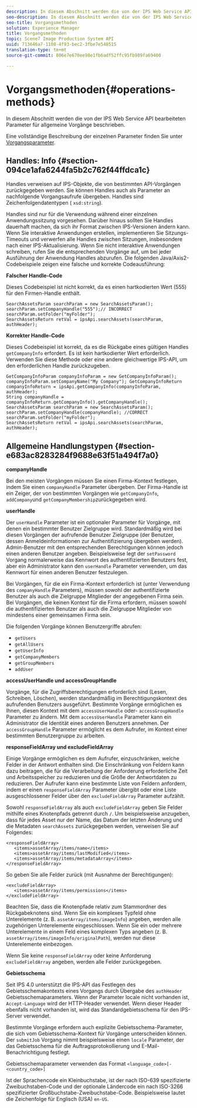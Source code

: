 ```yaml
---
description: In diesem Abschnitt werden die von der IPS Web Service API bearbeiteten Parameter für allgemeine Vorgänge beschrieben.
seo-description: In diesem Abschnitt werden die von der IPS Web Service API bearbeiteten Parameter für allgemeine Vorgänge beschrieben.
seo-title: Vorgangsmethoden
solution: Experience Manager
title: Vorgangsmethoden
topic: Scene7 Image Production System API
uuid: 713646a7-1108-4f93-bec2-3fbe7e548515
translation-type: tm+mt
source-git-commit: 806e7e670ee98e1fb6adf52ffc95fb989fa69400

---
```



# Vorgangsmethoden{#operations-methods}

In diesem Abschnitt werden die von der IPS Web Service API bearbeiteten Parameter für allgemeine Vorgänge beschrieben.

Eine vollständige Beschreibung der einzelnen Parameter finden Sie unter [Vorgangsparameter](/help/aem-ips-api/operations/c-operations-intro/c-methods/c-methods.md).

## Handles: Info {#section-094ce1afa6244fa5b2c762f44ffdca1c}

Handles verweisen auf IPS-Objekte, die von bestimmten API-Vorgängen zurückgegeben werden. Sie können Handles auch als Parameter an nachfolgende Vorgangsaufrufe übergeben. Handles sind Zeichenfolgendatentypen ( `xsd:string`).

Handles sind nur für die Verwendung während einer einzelnen Anwendungssitzung vorgesehen. Darüber hinaus sollten Sie Handles dauerhaft machen, da sich ihr Format zwischen IPS-Versionen ändern kann. Wenn Sie interaktive Anwendungen erstellen, implementieren Sie Sitzungs-Timeouts und verwerfen alle Handles zwischen Sitzungen, insbesondere nach einer IPS-Aktualisierung. Wenn Sie nicht interaktive Anwendungen schreiben, rufen Sie die entsprechenden Vorgänge auf, um bei jeder Ausführung der Anwendung Handles abzurufen. Die folgenden Java/Axis2-Codebeispiele zeigen eine falsche und korrekte Codeausführung:

**Falscher Handle-Code**

Dieses Codebeispiel ist nicht korrekt, da es einen hartkodierten Wert (555) für den Firmen-Handle enthält.

```
SearchAssetsParam searchParam = new SearchAssetsParam(); searchParam.setCompanyHandle("555");// INCORRECT 
searchParam.setFolder("myFolder"); 
SearchAssetsReturn retVal = ipsApi.searchAssets(searchParam, authHeader);
```

**Korrekter Handle-Code**

Dieses Codebeispiel ist korrekt, da es die Rückgabe eines gültigen Handles `getCompanyInfo` erfordert. Es ist kein hartkodierter Wert erforderlich. Verwenden Sie diese Methode oder eine andere gleichwertige IPS-API, um den erforderlichen Handle zurückzugeben.

```
GetCompanyInfoParam companyInfoParam = new GetCompanyInfoParam(); 
companyInfoParam.setCompanyName("My Company"); GetCompanyInfoReturn companyInfoReturn = ipsApi.getCompanyInfo(companyInfoParam, authHeader); 
String companyHandle = companyInfoReturn.getCompanyInfo().getCompanyHandle(); 
SearchAssetsParam searchParam = new SearchAssetsParam(); searchParam.setCompanyHandle(companyHandle); //CORRECT 
searchParam.setFolder("myFolder"); 
SearchAssetsReturn retVal = ipsApi.searchAssets(searchParam, authHeader);
```

## Allgemeine Handlungstypen {#section-e683ac8283284f9688e63f51a494f7a0}

**companyHandle**

Bei den meisten Vorgängen müssen Sie einen Firma-Kontext festlegen, indem Sie einen `companyHandle` Parameter übergeben. Der Firma-Handle ist ein Zeiger, der von bestimmten Vorgängen wie `getCompanyInfo`, `addCompany`und `getCompanyMembership`zurückgegeben wird.

**userHandle**

Der `userHandle` Parameter ist ein optionaler Parameter für Vorgänge, mit denen ein bestimmter Benutzer Zielgruppe wird. Standardmäßig wird bei diesen Vorgängen der aufrufende Benutzer Zielgruppe (der Benutzer, dessen Anmeldeinformationen zur Authentifizierung übergeben werden). Admin-Benutzer mit den entsprechenden Berechtigungen können jedoch einen anderen Benutzer angeben. Beispielsweise legt der `setPassword` Vorgang normalerweise das Kennwort des authentifizierten Benutzers fest, aber ein Administrator kann den `userHandle` Parameter verwenden, um das Kennwort für einen anderen Benutzer festzulegen.

Bei Vorgängen, für die ein Firma-Kontext erforderlich ist (unter Verwendung des `companyHandle` Parameters), müssen sowohl der authentifizierte Benutzer als auch die Zielgruppe Mitglieder der angegebenen Firma sein. Bei Vorgängen, die keinen Kontext für die Firma erfordern, müssen sowohl die authentifizierten Benutzer als auch die Zielgruppe Mitglieder von mindestens einer gemeinsamen Firma sein.

Die folgenden Vorgänge können Benutzergriffe abrufen:

* `getUsers`
* `getAllUsers`
* `getUserInfo`
* `getCompanyMembers`
* `getGroupMembers`
* `addUser`

**accessUserHandle und accessGroupHandle**

Vorgänge, für die Zugriffsberechtigungen erforderlich sind (Lesen, Schreiben, Löschen), werden standardmäßig im Berechtigungskontext des aufrufenden Benutzers ausgeführt. Bestimmte Vorgänge ermöglichen es Ihnen, diesen Kontext mit dem `accessUserHandle` oder- `accessGroupHandle` Parameter zu ändern. Mit dem `accessUserHandle` Parameter kann ein Administrator die Identität eines anderen Benutzers annehmen. Der `accessGroupHandle` Parameter ermöglicht es dem Aufrufer, im Kontext einer bestimmten Benutzergruppe zu arbeiten.

**responseFieldArray und excludeFieldArray**

Einige Vorgänge ermöglichen es dem Aufrufer, einzuschränken, welche Felder in der Antwort enthalten sind. Die Einschränkung von Feldern kann dazu beitragen, die für die Verarbeitung der Anforderung erforderliche Zeit und Arbeitsspeicher zu reduzieren und die Größe der Antwortdaten zu reduzieren. Der Aufrufer kann eine bestimmte Liste von Feldern anfordern, indem er einen `responseFieldArray` Parameter übergibt oder eine Liste ausgeschlossener Felder über den `excludeFieldArray` Parameter aufzählt.

Sowohl `responseFieldArray` als auch `excludeFieldArray` geben Sie Felder mithilfe eines Knotenpfads getrennt durch `/`. Um beispielsweise anzugeben, dass für jedes Asset nur der Name, das Datum der letzten Änderung und die Metadaten `searchAssets` zurückgegeben werden, verweisen Sie auf Folgendes:

```
<responseFieldArray> 
   <items>assetArray/items/name</items> 
   <items>assetArray/items/lastModified</items> 
   <items>assetArray/items/metadataArray</items> 
</responseFieldArray>
```

So geben Sie alle Felder zurück (mit Ausnahme der Berechtigungen):

```
<excludeFieldArray> 
   <items>assetArray/items/permissions</items> 
</excludeFieldArray>
```

Beachten Sie, dass die Knotenpfade relativ zum Stammordner des Rückgabeknotens sind. Wenn Sie ein komplexes Typfeld ohne Unterelemente (z. B. `assetArray/items/imageInfo`) angeben, werden alle zugehörigen Unterelemente eingeschlossen. Wenn Sie ein oder mehrere Unterelemente in einem Feld eines komplexen Typs angeben (z. B. `assetArray/items/imageInfo/originalPath`), werden nur diese Unterelemente einbezogen.

Wenn Sie keine `responseFieldArray` oder keine Anforderung `excludeFieldArray` angeben, werden alle Felder zurückgegeben.

**Gebietsschema**

Seit IPS 4.0 unterstützt die IPS-API das Festlegen des Gebietsschemakontexts eines Vorgangs durch Übergabe des `authHeader` Gebietsschemaparameters. Wenn der Parameter locale nicht vorhanden ist, `Accept-Language` wird der HTTP-Header verwendet. Wenn dieser Header ebenfalls nicht vorhanden ist, wird das Standardgebietsschema für den IPS-Server verwendet.

Bestimmte Vorgänge erfordern auch explizite Gebietsschema-Parameter, die sich vom Gebietsschema-Kontext für Vorgänge unterscheiden können. Der `submitJob` Vorgang nimmt beispielsweise einen `locale` Parameter, der das Gebietsschema für die Auftragsprotokollierung und E-Mail-Benachrichtigung festlegt.

Gebietsschemaparameter verwenden das Format `<language_code>[-<country_code>]`

Ist der Sprachencode ein Kleinbuchstabe, ist der nach ISO-639 spezifizierte Zweibuchstaben-Code und der optionale Ländercode ein nach ISO-3266 spezifizierter Großbuchstabe-Zweibuchstabe-Code. Beispielsweise lautet die Zeichenfolge für Englisch (USA) `en-US`.
